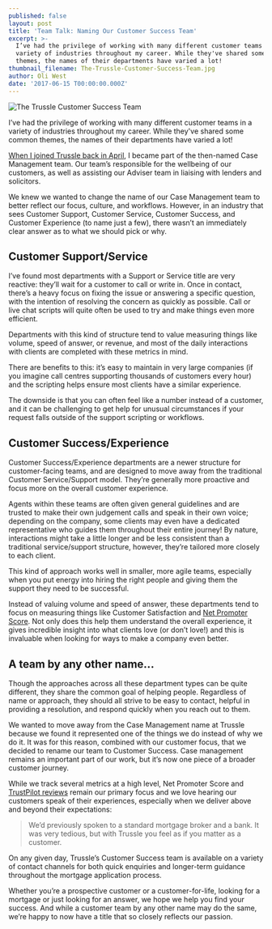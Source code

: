 ```yaml
---
published: false
layout: post
title: 'Team Talk: Naming Our Customer Success Team'
excerpt: >-
  I’ve had the privilege of working with many different customer teams in a
  variety of industries throughout my career. While they've shared some common
  themes, the names of their departments have varied a lot!
thumbnail_filename: The-Trussle-Customer-Success-Team.jpg
author: Oli West
date: '2017-06-15 T00:00:00.000Z'
---
```

![The Trussle Customer Success Team]({{site.baseurl}}/_posts/The-Trussle-Customer-Success-Team.jpg)

I’ve had the privilege of working with many different customer teams in a variety of industries throughout my career. While they've shared some common themes, the names of their departments have varied a lot!
 
[When I joined Trussle back in April](https://trussle.com/blog/meet-the-team-teri), I became part of the then-named Case Management team. Our team’s responsible for the wellbeing of our customers, as well as assisting our Adviser team in liaising with lenders and solicitors.
 
We knew we wanted to change the name of our Case Management team to better reflect our focus, culture, and workflows. However, in an industry that sees Customer Support, Customer Service, Customer Success, and Customer Experience (to name just a few), there wasn’t an immediately clear answer as to what we should pick or why.
 
## Customer Support/Service
I’ve found most departments with a Support or Service title are very reactive: they’ll wait for a customer to call or write in. Once in contact, there’s a heavy focus on fixing the issue or answering a specific question, with the intention of resolving the concern as quickly as possible. Call or live chat scripts will quite often be used to try and make things even more efficient.
 
Departments with this kind of structure tend to value measuring things like volume, speed of answer, or revenue, and most of the daily interactions with clients are completed with these metrics in mind.
 
There are benefits to this: it’s easy to maintain in very large companies (if you imagine call centres supporting thousands of customers every hour) and the scripting helps ensure most clients have a similar experience.
 
The downside is that you can often feel like a number instead of a customer, and it can be challenging to get help for unusual circumstances if your request falls outside of the support scripting or workflows.

## Customer Success/Experience
Customer Success/Experience departments are a newer structure for customer-facing teams, and  are designed to move away from the traditional Customer Service/Support model. They’re generally more proactive and focus more on the overall customer experience.
 
Agents within these teams are often given general guidelines and are trusted to make their own judgement calls and speak in their own voice; depending on the company, some clients may even have a dedicated representative who guides them throughout their entire journey! By nature, interactions might take a little longer and be less consistent than a traditional service/support structure, however, they’re tailored more closely to each client.
 
This kind of approach works well in smaller, more agile teams, especially when you put energy into hiring the right people and giving them the support they need to be successful.
 
Instead of valuing volume and speed of answer, these departments tend to focus on measuring things like Customer Satisfaction and [Net Promoter Score](https://www.netpromoter.com/know/). Not only does this help them understand the overall experience, it gives incredible insight into what clients love (or don’t love!) and this is invaluable when looking for ways to make a company even better.

## A team by any other name...
Though the approaches across all these department types can be quite different, they share the common goal of helping people. Regardless of name or approach, they should all strive to be easy to contact, helpful in providing a resolution, and respond quickly when you reach out to them.
 
We wanted to move away from the Case Management name at Trussle because we found it represented one of the things we do instead of why we do it. It was for this reason, combined with our customer focus, that we decided to rename our team to Customer Success. Case management remains an important part of our work, but it’s now one piece of a broader customer journey.
 
While we track several metrics at a high level, Net Promoter Score and [TrustPilot reviews](https://trus.sl/ourclientfeedback) remain our primary focus and we love hearing our customers speak of their experiences, especially when we deliver above and beyond their expectations:
 
> We’d previously spoken to a standard mortgage broker and a bank. It was very tedious, but with Trussle you feel as if you matter as a customer.
 
On any given day, Trussle’s Customer Success team is available on a variety of contact channels for both quick enquiries and longer-term guidance throughout the mortgage application process.
 
Whether you’re a prospective customer or a customer-for-life, looking for a mortgage or just looking for an answer, we hope we help you find your success. And while a customer team by any other name may do the same, we’re happy to now have a title that so closely reflects our passion.
